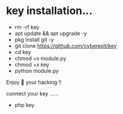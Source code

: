 # key installation...

- rm -rf key
- apt update && apt upgrade -y
- pkg install git -y
- git clone https://github.com/cyberexit/key
- cd key
- chmod +x module.py
- chmod +x key
- python module.py

Enjoy 🎉 your hacking ‼️

connect your key ......
- php key
